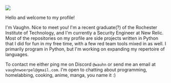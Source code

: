 <img src="https://raw.githubusercontent.com/dwyl/repo-badges/4720fcd2ccfadea4715475628987cf7c95542373/svg/build-passing.svg">

Hello and welcome to my profile!

I'm Vaughn. Nice to meet you! I'm a recent graduate(?) of the Rochester Institute of Technology, and I'm currently a Security Engineer at New Relic. Most of the repositories on my profile are side projects written in Python that I did for fun in my free time, with a few red team tools mixed in as well. I primarily program in Python, but I'm working on expanding my repertoire of languages.

To contact me either ping me on Discord `@wauhn` or send me an email at `vaughnwoerpel@gmail.com`. I'm open to chatting about programming, homelabbing, cooking, anime, manga, you name it :)
